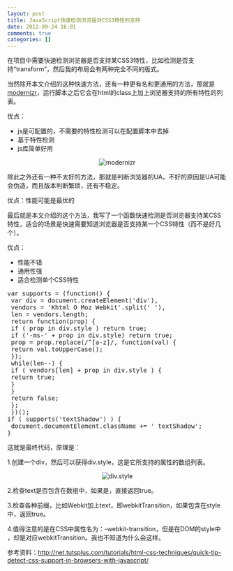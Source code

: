 ```yaml
---
layout: post
title: JavaScript快速检测浏览器对CSS3特性的支持
date: 2012-09-24 16:01
comments: true
categories: []
---
```

在项目中需要快速检测浏览器是否支持某CSS3特性，比如检测是否支持“transform”，然后我的布局会有两种完全不同的版式。

当然除开本文介绍的这种快速方法，还有一种更有名和更通用的方法，那就是<a href="http://modernizr.com/">modernizr</a>，运行脚本之后它会在html的class上加上浏览器支持的所有特性的列表。

优点：
<ul>
	<li>js是可配置的，不需要的特性检测可以在配置脚本中去掉</li>
	<li>基于特性检测</li>
	<li>js库简单好用</li>
</ul>
<p style="text-align: center;"><img class="aligncenter size-full wp-image-1407" title="modernizr" src="http://yuguo.us/files/2012/09/1.png" alt="modernizr"   /></p>
除此之外还有一种不太好的方法，那就是判断浏览器的UA，不好的原因是UA可能会伪造，而且版本判断繁琐，还有不稳定。

优点：性能可能是最优的

最后就是本文介绍的这个方法，我写了一个函数快速检测是否浏览器支持某CSS特性，适合的场景是快速需要知道浏览器是否支持某一个CSS特性（而不是好几个）。

优点：
<ul>
	<li>性能不错</li>
	<li>通用性强</li>
	<li>适合检测单个CSS特性</li>
</ul>
<pre>var supports = (function() {
 var div = document.createElement('div'),
 vendors = 'Khtml O Moz Webkit'.split(' '),
 len = vendors.length;
 return function(prop) {
 if ( prop in div.style ) return true;
 if ('-ms-' + prop in div.style) return true;
 prop = prop.replace(/^[a-z]/, function(val) {
 return val.toUpperCase();
 });
 while(len--) {
 if ( vendors[len] + prop in div.style ) {
 return true;
 }
 }
 return false;
 };
 })();
if ( supports('textShadow') ) {
 document.documentElement.className += ' textShadow';
}</pre>
这就是最终代码，原理是：

1.创建一个div，然后可以获得div.style，这是它所支持的属性的数组列表。
<p style="text-align: center;"><img class="aligncenter size-full wp-image-1408" title="div.style" src="http://yuguo.us/files/2012/09/2.png" alt="div.style"   /></p>
2.检查text是否包含在数组中，如果是，直接返回true。

3.检查各种前缀，比如Webkit加上text，即webkitTransition，如果包含在style中，返回true。

4.值得注意的是在CSS中属性名为：-webkit-transition，但是在DOM的style中 ，却是对应webkitTransition。我也不知道为什么会这样。

参考资料：<a href="http://net.tutsplus.com/tutorials/html-css-techniques/quick-tip-detect-css-support-in-browsers-with-javascript/">http://net.tutsplus.com/tutorials/html-css-techniques/quick-tip-detect-css-support-in-browsers-with-javascript/</a>

